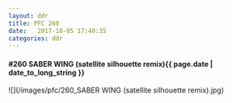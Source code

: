 ```yaml
---
layout: ddr
title: PFC 260
date:   2017-10-05 17:40:35
categories: ddr
---
```


#### **#260** SABER WING (satellite silhouette remix)<span class="pull-right">{{ page.date | date_to_long_string }}</span>
![](/images/pfc/260_SABER WING (satellite silhouette remix).jpg)
